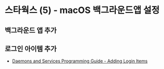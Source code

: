 # 스타웍스 (5) - macOS 백그라운드앱 설정

>

## 백그라운드 앱 추가

## 로그인 아이템 추가

* [Daemons and Services Programming Guide - Adding Login Items](https://developer.apple.com/library/content/documentation/MacOSX/Conceptual/BPSystemStartup/Chapters/CreatingLoginItems.html#//apple_ref/doc/uid/10000172i-SW5-BAJJBJEG)
